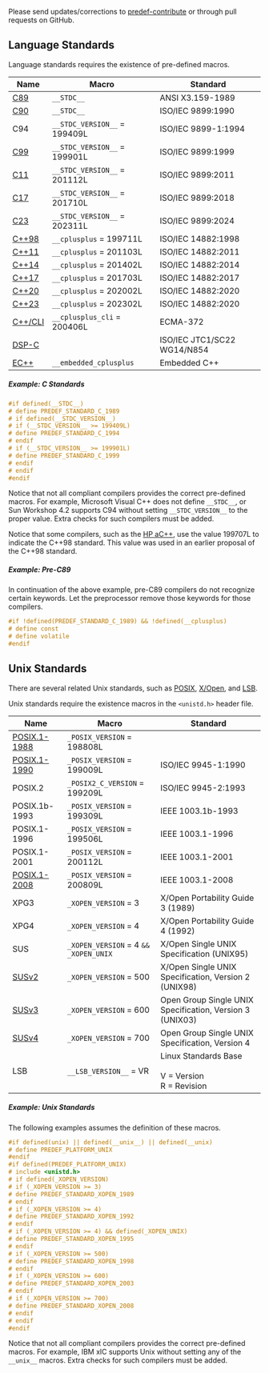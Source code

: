 Please send updates/corrections to [predef-contribute](mailto:predef-contribute@lists.sourceforge.net) or through pull requests on GitHub.

## Language Standards ##

Language standards requires the existence of pre-defined macros.

Name | Macro | Standard
---|---|---
[C89](https://en.wikipedia.org/wiki/ANSI_C#C89)|`__STDC__`|ANSI X3.159-1989
[C90](https://en.wikipedia.org/wiki/ANSI_C#C90)|`__STDC__`|ISO/IEC 9899:1990
C94|`__STDC_VERSION__` = 199409L|ISO/IEC 9899-1:1994
[C99](https://en.wikipedia.org/wiki/C99)|`__STDC_VERSION__` = 199901L|ISO/IEC 9899:1999
[C11](https://en.wikipedia.org/wiki/C11_%28C_standard_revision%29)|`__STDC_VERSION__` = 201112L|ISO/IEC 9899:2011
[C17](https://en.wikipedia.org/wiki/C18_%28C_standard_revision%29)|`__STDC_VERSION__` = 201710L|ISO/IEC 9899:2018
[C23](https://en.wikipedia.org/wiki/C23_%28C_standard_revision%29)|`__STDC_VERSION__` = 202311L|ISO/IEC 9899:2024
[C++98](https://www.open-std.org/jtc1/sc22/wg21/)|`__cplusplus` = 199711L|ISO/IEC 14882:1998
[C++11](https://en.wikipedia.org/wiki/C%2B%2B11)|`__cplusplus` = 201103L|ISO/IEC 14882:2011
[C++14](https://en.wikipedia.org/wiki/C%2B%2B14)|`__cplusplus` = 201402L|ISO/IEC 14882:2014
[C++17](https://en.wikipedia.org/wiki/C%2B%2B17)|`__cplusplus` = 201703L|ISO/IEC 14882:2017
[C++20](https://en.wikipedia.org/wiki/C%2B%2B20)|`__cplusplus` = 202002L|ISO/IEC 14882:2020
[C++23](https://en.wikipedia.org/wiki/C%2B%2B23)|`__cplusplus` = 202302L|ISO/IEC 14882:2020
[C++/CLI](https://web.archive.org/web/20160529152346/http://www.ecma-international.org/publications/standards/Ecma-372.htm)|`__cplusplus_cli` = 200406L|ECMA-372
[DSP-C](https://web.archive.org/web/20070220061023/http://www.dsp-c.org/)| |ISO/IEC JTC1/SC22 WG14/N854
[EC++](http://www.caravan.net/ec2plus/)|`__embedded_cplusplus`|Embedded C++

##### Example: C Standards #####

```c
#if defined(__STDC__)
# define PREDEF_STANDARD_C_1989
# if defined(__STDC_VERSION__)
# if (__STDC_VERSION__ >= 199409L)
# define PREDEF_STANDARD_C_1994
# endif
# if (__STDC_VERSION__ >= 199901L)
# define PREDEF_STANDARD_C_1999
# endif
# endif
#endif
```

Notice that not all compliant compilers provides the correct pre-defined macros. For example, Microsoft Visual C++ does not define `__STDC__`, or Sun Workshop 4.2 supports C94 without setting `__STDC_VERSION__` to the proper value. Extra checks for such compilers must be added.

Notice that some compilers, such as the [HP aC++](http://h21007.www2.hp.com/portal/site/dspp/menuitem.863c3e4cbcdc3f3515b49c108973a801?ciid=4b080055abe021100055abe02110275d6e10RCRD), use the value 199707L to indicate the C++98 standard. This value was used in an earlier proposal of the C++98 standard.

##### Example: Pre-C89 #####

In continuation of the above example, pre-C89 compilers do not recognize certain keywords. Let the preprocessor remove those keywords for those compilers.

```c
#if !defined(PREDEF_STANDARD_C_1989) && !defined(__cplusplus)
# define const
# define volatile
#endif
```

## Unix Standards ##

There are several related Unix standards, such as [POSIX](http://en.wikipedia.org/wiki/POSIX), [X/Open](http://en.wikipedia.org/wiki/X/Open), and [LSB](http://en.wikipedia.org/wiki/Linux_Standard_Base).

Unix standards require the existence macros in the `<unistd.h>` header file.

Name | Macro | Standard
---|---|---
[POSIX.1-1988](https://nvlpubs.nist.gov/nistpubs/Legacy/FIPS/fipspub151-1.pdf)|`_POSIX_VERSION` = 198808L|
[POSIX.1-1990](https://nvlpubs.nist.gov/nistpubs/Legacy/FIPS/fipspub151-2.pdf)|`_POSIX_VERSION` = 199009L|ISO/IEC 9945-1:1990
POSIX.2|`_POSIX2_C_VERSION` = 199209L|ISO/IEC 9945-2:1993
POSIX.1b-1993|`_POSIX_VERSION` = 199309L|IEEE 1003.1b-1993
POSIX.1-1996|`_POSIX_VERSION` = 199506L|IEEE 1003.1-1996
POSIX.1-2001|`_POSIX_VERSION` = 200112L|IEEE 1003.1-2001
[POSIX.1-2008](http://pubs.opengroup.org/onlinepubs/9699919799/)|`_POSIX_VERSION` = 200809L|IEEE 1003.1-2008
XPG3|`_XOPEN_VERSION` = 3|X/Open Portability Guide 3 (1989)
XPG4|`_XOPEN_VERSION` = 4|X/Open Portability Guide 4 (1992)
SUS|`_XOPEN_VERSION` = 4 `&&` `_XOPEN_UNIX`|X/Open Single UNIX Specification (UNIX95)
[SUSv2](https://pubs.opengroup.org/onlinepubs/7908799/toc.htm)|`_XOPEN_VERSION` = 500|X/Open Single UNIX Specification, Version 2 (UNIX98)
[SUSv3](https://pubs.opengroup.org/onlinepubs/007904975/nfindex.html)|`_XOPEN_VERSION` = 600|Open Group Single UNIX Specification, Version 3 (UNIX03)
[SUSv4](https://pubs.opengroup.org/onlinepubs/9699919799/)|`_XOPEN_VERSION` = 700|Open Group Single UNIX Specification, Version 4
LSB|`__LSB_VERSION__` = VR|Linux Standards Base<br/><br/>V = Version<br/>R = Revision

##### Example: Unix Standards #####

The following examples assumes the definition of these macros.

```c
#if defined(unix) || defined(__unix__) || defined(__unix)
# define PREDEF_PLATFORM_UNIX
#endif
#if defined(PREDEF_PLATFORM_UNIX)
# include <unistd.h>
# if defined(_XOPEN_VERSION)
# if (_XOPEN_VERSION >= 3)
# define PREDEF_STANDARD_XOPEN_1989
# endif
# if (_XOPEN_VERSION >= 4)
# define PREDEF_STANDARD_XOPEN_1992
# endif
# if (_XOPEN_VERSION >= 4) && defined(_XOPEN_UNIX)
# define PREDEF_STANDARD_XOPEN_1995
# endif
# if (_XOPEN_VERSION >= 500)
# define PREDEF_STANDARD_XOPEN_1998
# endif
# if (_XOPEN_VERSION >= 600)
# define PREDEF_STANDARD_XOPEN_2003
# endif
# if (_XOPEN_VERSION >= 700)
# define PREDEF_STANDARD_XOPEN_2008
# endif
# endif
#endif
```

Notice that not all compliant compilers provides the correct pre-defined macros. For example, IBM xlC supports Unix without setting any of the `__unix__` macros. Extra checks for such compilers must be added.
